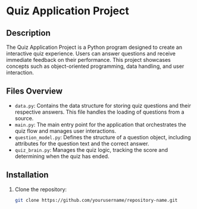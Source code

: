 # Quiz Application Project

## Description
The Quiz Application Project is a Python program designed to create an interactive quiz experience. Users can answer questions and receive immediate feedback on their performance. This project showcases concepts such as object-oriented programming, data handling, and user interaction.

## Files Overview
- `data.py`: Contains the data structure for storing quiz questions and their respective answers. This file handles the loading of questions from a source.
- `main.py`: The main entry point for the application that orchestrates the quiz flow and manages user interactions.
- `question_model.py`: Defines the structure of a question object, including attributes for the question text and the correct answer.
- `quiz_brain.py`: Manages the quiz logic, tracking the score and determining when the quiz has ended.

## Installation
1. Clone the repository:
   ```bash
   git clone https://github.com/yourusername/repository-name.git
